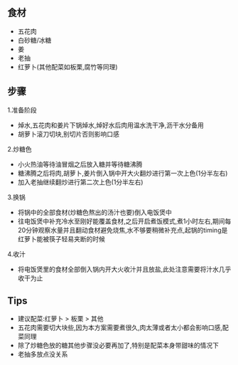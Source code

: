 ## 食材
* 五花肉
* 白砂糖/冰糖
* 姜
* 老抽
* 红萝卜(其他配菜如板栗,腐竹等同理)

## 步骤
1.准备阶段
  - 焯水,五花肉和姜片下锅焯水,焯好水后肉用温水洗干净,沥干水分备用
  - 胡萝卜滚刀切块,别切片否则影响口感

2.炒糖色
  - 小火热油等待油冒烟之后放入糖并等待糖沸腾
  - 糖沸腾之后将肉,胡萝卜,姜片倒入锅中开大火翻炒进行第一次上色(1分半左右)
  - 加入老抽继续翻炒进行第二次上色(1分半左右)
  
3.换锅
  - 将锅中的全部食材(炒糖色熬出的汤汁也要)倒入电饭煲中
  - 往电饭煲中补充冷水至刚好能覆盖食材,之后开启煮饭模式,煮1小时左右,期间每20分钟观察水量并且翻动食材避免烧焦,水不够要稍微补充点,起锅的timing是红萝卜能被筷子轻易夹断的时候
  
4.收汁
  - 将电饭煲里的食材全部倒入锅内开大火收汁并且放盐,此处注意需要将汁水几乎收干为止
  
## Tips
* 建议配菜:红萝卜 > 板栗 > 其他
* 五花肉需要切大块些,因为本方案需要煮很久,肉太薄或者太小都会影响口感,配菜同理
* 除了炒糖色放的糖其他步骤没必要再加了,特别是配菜本身带甜味的情况下
* 老抽多放点没关系
